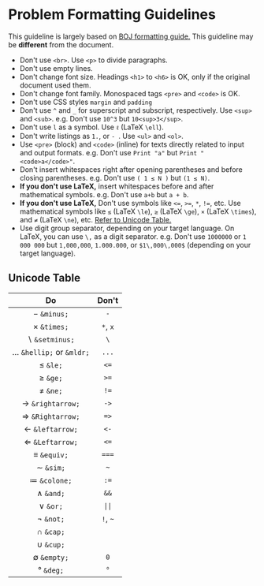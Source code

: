 # Problem Formatting Guidelines

This guideline is largely based on [BOJ formatting guide.](https://stack.acmicpc.net/guide/problem)
This guideline may be **different** from the document.

- Don't use `<br>`. Use `<p>` to divide paragraphs.
- Don't use empty lines.
- Don't change font size. Headings `<h1>` to `<h6>` is OK, only if the original document used them.
- Don't change font family. Monospaced tags `<pre>` and `<code>` is OK.
- Don't use CSS styles `margin` and `padding`
- Don't use `^` and `_` for superscript and subscript, respectively. Use `<sup>` and `<sub>`. e.g. Don't use `10^3` but `10<sup>3</sup>`.
- Don't use `l` as a symbol. Use `ℓ` (LaTeX `\ell`).
- Don't write listings as `1.`, or `- `. Use `<ul>` and `<ol>`.
- Use `<pre>` (block) and `<code>` (inline) for texts directly related to input and output formats.
  e.g. Don't use `Print "a"` but `Print "<code>a</code>"`.
- Don't insert whitespaces right after opening parentheses and before closing parentheses. e.g. Don't use `( 1 ≤ N )` but `(1 ≤ N)`.
- **If you don't use LaTeX,** insert whitespaces before and after mathematical symbols. e.g. Don't use `a+b` but `a + b`.
- **If you don't use LaTeX,** Don't use symbols like `<=`, `>=`, `*`, `!=`, etc.
  Use mathematical symbols like `≤` (LaTeX `\le`), `≥` (LaTeX `\ge`), `×` (LaTeX `\times`), and `≠` (LaTeX `\ne`),
  etc. [Refer to Unicode Table.](#unicode-table)
- Use digit group separator, depending on your target language. On LaTeX, you can use `\,` as a digit separator.
  e.g. Don't use `1000000` or `1 000 000` but `1,000,000`, `1.000.000`, or `$1\,000\,000$` (depending on your target language).

## Unicode Table

|              Do               |  Don't   |
| :---------------------------: | :------: |
|       &minus; `&minus;`       |   `-`    |
|       &times; `&times;`       | `*`, `x` |
|    &setminus; `&setminus;`    |   `\`    |
| &mldr; `&hellip;` or `&mldr;` |  `...`   |
|          &le; `&le;`          |   `<=`   |
|          &ge; `&ge;`          |   `>=`   |
|          &ne; `&ne;`          |   `!=`   |
|  &rightarrow; `&rightarrow;`  |   `->`   |
|  &Rightarrow; `&Rightarrow;`  |   `=>`   |
|   &leftarrow; `&leftarrow;`   |   `<-`   |
|   &Leftarrow; `&Leftarrow;`   |   `<=`   |
|       &equiv; `&equiv;`       |  `===`   |
|         &sim; `&sim;`         |   `~`    |
|      &colone; `&colone;`      |   `:=`   |
|         &and; `&and;`         |   `&&`   |
|          &or; `&or;`          |  `\|\|`  |
|         &not; `&not;`         | `!`, `~` |
|         &cap; `&cap;`         |          |
|         &cup; `&cup;`         |          |
|       &empty; `&empty;`       |   `0`    |
|         &deg; `&deg;`         |   `°`    |